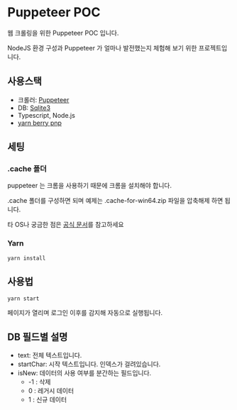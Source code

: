 # Puppeteer POC

웹 크롤링을 위한 Puppeteer POC 입니다.

NodeJS 환경 구성과 Puppeteer 가 얼마나 발전했는지 체험해 보기 위한 프로젝트입니다.

## 사용스택

- 크롤러: [Puppeteer](https://pptr.dev/)
- DB: [Sqlite3](https://www.sqlite.org/index.html)
- Typescript, Node.js
- [yarn berry pnp](https://yarnpkg.com/features/pnp)

## 세팅

### .cache 폴더

puppeteer 는 크롬을 사용하기 때문에 크롬을 설치해야 합니다.

.cache 폴더를 구성하면 되며 예제는 .cache-for-win64.zip 파일을 압축해제 하면 됩니다.

타 OS나 궁금한 점은 [공식 문서](https://pptr.dev/)를 참고하세요

### Yarn

```
yarn install
```

## 사용법

```
yarn start
```

페이지가 열리며 로그인 이후를 감지해 자동으로 실행됩니다.

## DB 필드별 설명

- text: 전체 텍스트입니다.
- startChar: 시작 텍스트입니다. 인덱스가 걸려있습니다.
- isNew: 데이터의 사용 여부를 분간하는 필드입니다.
  - -1 : 삭제
  - 0 : 레거시 데이터
  - 1 : 신규 데이터